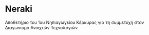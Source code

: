 # Neraki
Αποθετήριο του 1ου Νηπιαγωγείου Κέρκυρας  για τη συμμετοχή στον Διαγωνισμό  Ανοιχτών Τεχνολογιών
